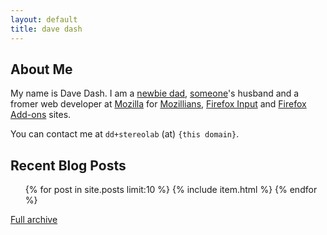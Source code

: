 ```yaml
---
layout: default
title: dave dash
---
```


## About Me

My name is Dave Dash.
I am a [newbie dad][baby],
[someone][kt]'s husband
and a fromer web developer at
[Mozilla][m] for [Mozillians][mo],
[Firefox Input][i] and [Firefox Add-ons][a] sites.

You can contact me at `dd+stereolab` (at) `{this domain}`.

[mo]: http://mozillians.org
[i]: http://input.firefox.com/
[a]: http://addons.mozilla.org/en-US/firefox/
[baby]: /tag/baby
[m]: /tag/mozilla
[kt]: http://katiebonn.com

## Recent Blog Posts
<ol>
{% for post in site.posts limit:10 %}
    {% include item.html %}
{% endfor %}
</ol>


[Full archive](archive)


